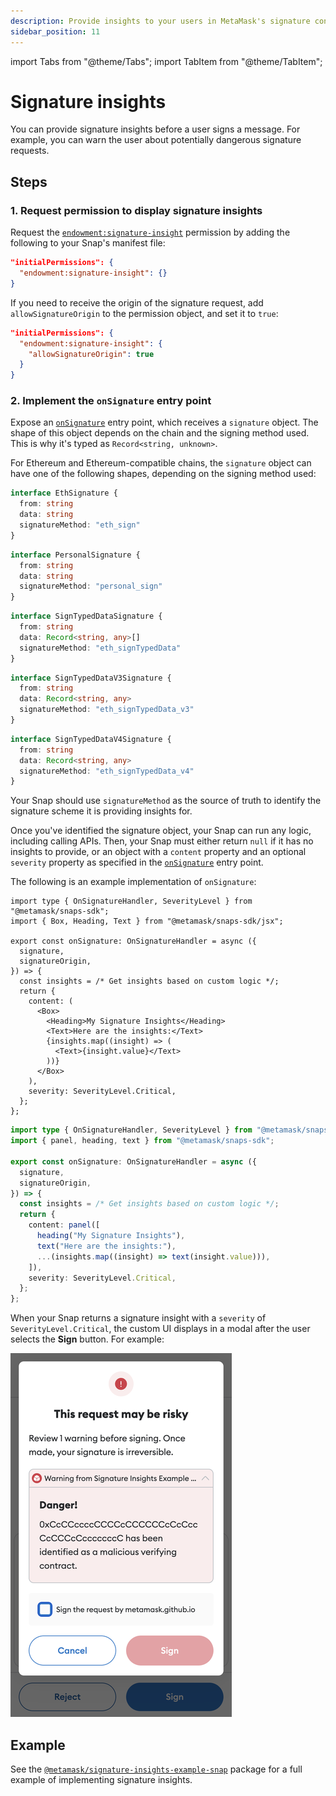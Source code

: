 ```yaml
---
description: Provide insights to your users in MetaMask's signature confirmation flow.
sidebar_position: 11
---
```


import Tabs from "@theme/Tabs";
import TabItem from "@theme/TabItem";

# Signature insights

You can provide signature insights before a user signs a message.
For example, you can warn the user about potentially dangerous signature requests.

## Steps

### 1. Request permission to display signature insights

Request the [`endowment:signature-insight`](../reference/permissions.md#endowmentsignature-insight)
permission by adding the following to your Snap's manifest file:

```json title="snap.manifest.json"
"initialPermissions": {
  "endowment:signature-insight": {}
}
```

If you need to receive the origin of the signature request, add `allowSignatureOrigin` to the
permission object, and set it to `true`:

```json title="snap.manifest.json"
"initialPermissions": {
  "endowment:signature-insight": {
    "allowSignatureOrigin": true
  }
}
```

### 2. Implement the `onSignature` entry point

Expose an [`onSignature`](../reference/entry-points.md#onsignature) entry point, which receives a
`signature` object.
The shape of this object depends on the chain and the signing method used.
This is why it's typed as `Record<string, unknown>`.

For Ethereum and Ethereum-compatible chains, the `signature` object can have one of the following
shapes, depending on the signing method used:

<Tabs>
<TabItem value="eth_sign">

```typescript
interface EthSignature {
  from: string
  data: string
  signatureMethod: "eth_sign"
}
```

</TabItem>
<TabItem value="personal_sign">

```typescript
interface PersonalSignature {
  from: string
  data: string
  signatureMethod: "personal_sign"
}
```

</TabItem>
<TabItem value="eth_signTypedData">

```typescript
interface SignTypedDataSignature {
  from: string
  data: Record<string, any>[]
  signatureMethod: "eth_signTypedData"
}
```

</TabItem>
<TabItem value="eth_signTypedData_v3">

```typescript
interface SignTypedDataV3Signature {
  from: string
  data: Record<string, any>
  signatureMethod: "eth_signTypedData_v3"
}
```

</TabItem>
<TabItem value="eth_signTypedData_v4">

```typescript
interface SignTypedDataV4Signature {
  from: string
  data: Record<string, any>
  signatureMethod: "eth_signTypedData_v4"
}
```

</TabItem>
</Tabs>

Your Snap should use `signatureMethod` as the source of truth to identify the signature scheme it is
providing insights for.

Once you've identified the signature object, your Snap can run any logic, including calling APIs.
Then, your Snap must either return `null` if it has no insights to provide, or an object with a
`content` property and an optional `severity` property as specified in the
[`onSignature`](../reference/entry-points.md#onsignature) entry point.

The following is an example implementation of `onSignature`:

<Tabs>
<TabItem value="JSX">

```tsx title="index.tsx"
import type { OnSignatureHandler, SeverityLevel } from "@metamask/snaps-sdk";
import { Box, Heading, Text } from "@metamask/snaps-sdk/jsx";

export const onSignature: OnSignatureHandler = async ({
  signature,
  signatureOrigin,
}) => {
  const insights = /* Get insights based on custom logic */;
  return {
    content: (
      <Box>
        <Heading>My Signature Insights</Heading>
        <Text>Here are the insights:</Text>
        {insights.map((insight) => (
          <Text>{insight.value}</Text>
        ))}
      </Box>
    ),
    severity: SeverityLevel.Critical,
  };
};
```

</TabItem>
<TabItem value="Functions" deprecated>

```typescript title="index.ts"
import type { OnSignatureHandler, SeverityLevel } from "@metamask/snaps-sdk";
import { panel, heading, text } from "@metamask/snaps-sdk";

export const onSignature: OnSignatureHandler = async ({
  signature,
  signatureOrigin,
}) => {
  const insights = /* Get insights based on custom logic */;
  return {
    content: panel([
      heading("My Signature Insights"),
      text("Here are the insights:"),
      ...(insights.map((insight) => text(insight.value))),
    ]),
    severity: SeverityLevel.Critical,
  };
};
```

</TabItem>
</Tabs>

When your Snap returns a signature insight with a `severity` of `SeverityLevel.Critical`, the custom
UI displays in a modal after the user selects the **Sign** button.
For example:

<p align="center">

![Signature insights warning](../assets/signature-insights-warning.png)

</p>

## Example

See the [`@metamask/signature-insights-example-snap`](https://github.com/MetaMask/snaps/tree/main/packages/examples/packages/signature-insights)
package for a full example of implementing signature insights.
